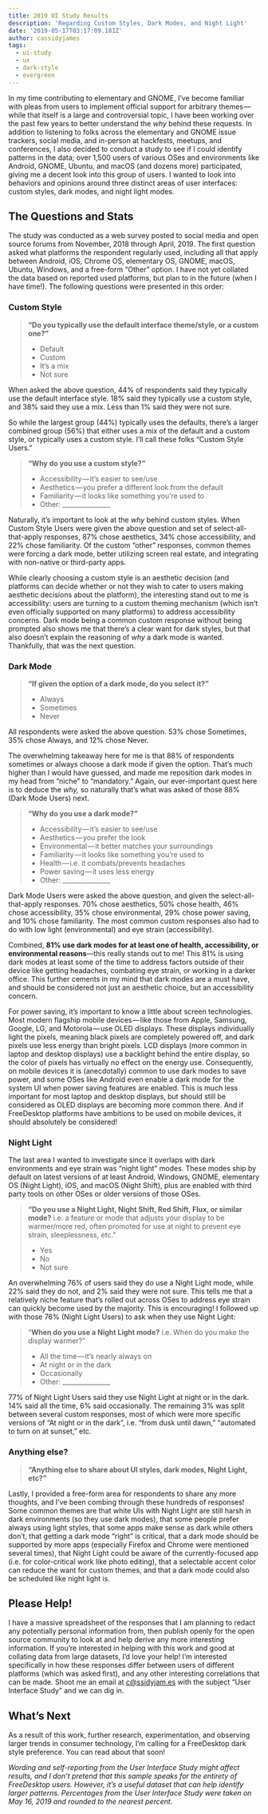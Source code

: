 ```yaml
---
title: 2019 UI Study Results
description: 'Regarding Custom Styles, Dark Modes, and Night Light'
date: '2019-05-17T03:17:09.181Z'
author: cassidyjames
tags:
  - ui-study
  - ux
  - dark-style
  - evergreen
---
```


In my time contributing to elementary and GNOME, I’ve become familiar with pleas from users to implement official support for arbitrary themes — while that itself is a large and controversial topic, I have been working over the past few years to better understand the _why_ behind these requests. In addition to listening to folks across the elementary and GNOME issue trackers, social media, and in-person at hackfests, meetups, and conferences, I also decided to conduct a study to see if I could identify patterns in the data; over 1,500 users of various OSes and environments like Android, GNOME, Ubuntu, and macOS (and dozens more) participated, giving me a decent look into this group of users. I wanted to look into behaviors and opinions around three distinct areas of user interfaces: custom styles, dark modes, and night light modes.

## The Questions and Stats

The study was conducted as a web survey posted to social media and open source forums from November, 2018 through April, 2019. The first question asked what platforms the respondent regularly used, including all that apply between Android, iOS, Chrome OS, elementary OS, GNOME, macOS, Ubuntu, Windows, and a free-form “Other” option. I have not yet collated the data based on reported used platforms, but plan to in the future (when I have time!). The following questions were presented in this order:

### Custom Style

> **“Do you typically use the default interface theme/style, or a custom one?”**
>
> - Default
> - Custom
> - It’s a mix
> - Not sure

When asked the above question, 44% of respondents said they typically use the default interface style. 18% said they typically use a custom style, and 38% said they use a mix. Less than 1% said they were not sure.

So while the largest group (44%) typically uses the defaults, there’s a larger combined group (56%) that either uses a mix of the default and a custom style, or typically uses a custom style. I’ll call these folks “Custom Style Users.”

> **“Why do you use a custom style?”**
>
> - Accessibility — it’s easier to see/use
> - Aesthetics — you prefer a different look from the default
> - Familiarity — it looks like something you’re used to
> - Other: \_\_\_\_\_\_\_\_\_\_\_\_\_\_\_

Naturally, it’s important to look at the _why_ behind custom styles. When Custom Style Users were given the above question and set of select-all-that-apply responses, 87% chose aesthetics, 34% chose accessibility, and 22% chose familiarity. Of the custom “other” responses, common themes were forcing a dark mode, better utilizing screen real estate, and integrating with non-native or third-party apps.

While clearly choosing a custom style is an aesthetic decision (and platforms can decide whether or not they wish to cater to users making aesthetic decisions about the platform), the interesting stand out to me is accessibility: users are turning to a custom theming mechanism (which isn’t even officially supported on many platforms) to address accessibility concerns. Dark mode being a common custom response without being prompted also shows me that there’s a clear want for dark styles, but that also doesn’t explain the reasoning of _why_ a dark mode is wanted. Thankfully, that was the next question.

### Dark Mode

> **“If given the option of a dark mode, do you select it?”**
>
> - Always
> - Sometimes
> - Never

All respondents were asked the above question. 53% chose Sometimes, 35% chose Always, and 12% chose Never.

The overwhelming takeaway here for me is that 88% of respondents sometimes or always choose a dark mode if given the option. That’s much higher than I would have guessed, and made me reposition dark modes in my head from “niche” to “mandatory.” Again, our ever-important quest here is to deduce the _why,_ so naturally that’s what was asked of those 88% (Dark Mode Users) next.

> **“Why do you use a dark mode?”**
>
> - Accessibility — it’s easier to see/use
> - Aesthetics — you prefer the look
> - Environmental — it better matches your surroundings
> - Familiarity — it looks like something you’re used to
> - Health — i.e. it combats/prevents headaches
> - Power saving — it uses less energy
> - Other: \_\_\_\_\_\_\_\_\_\_\_\_\_\_\_

Dark Mode Users were asked the above question, and given the select-all-that-apply responses. 70% chose aesthetics, 50% chose health, 46% chose accessibility, 35% chose environmental, 29% chose power saving, and 10% chose familiarity. The most common custom responses also had to do with low light (environmental) and eye strain (accessibility).

Combined, **81% use dark modes for at least one of health, accessibility, or environmental reasons**—this really stands out to me! This 81% is using dark modes at least some of the time to address factors outside of their device like getting headaches, combating eye strain, or working in a darker office. This further cements in my mind that dark modes are a must have, and should be considered not just an aesthetic choice, but an accessibility concern.

For power saving, it’s important to know a little about screen technologies. Most modern flagship mobile devices — like those from Apple, Samsung, Google, LG, and Motorola — use OLED displays. These displays individually light the pixels, meaning black pixels are completely powered off, and dark pixels use less energy than bright pixels. LCD displays (more common in laptop and desktop displays) use a backlight behind the entire display, so the color of pixels has virtually no effect on the energy use. Consequently, on mobile devices it is (anecdotally) common to use dark modes to save power, and some OSes like Android even enable a dark mode for the system UI when power saving features are enabled. This is much less important for most laptop and desktop displays, but should still be considered as OLED displays are becoming more common there. And if FreeDesktop platforms have ambitions to be used on mobile devices, it should absolutely be considered!

### Night Light

The last area I wanted to investigate since it overlaps with dark environments and eye strain was “night light” modes. These modes ship by default on latest versions of at least Android, Windows, GNOME, elementary OS (Night Light), iOS, and macOS (Night Shift), plus are enabled with third party tools on other OSes or older versions of those OSes.

> **“Do you use a Night Light, Night Shift, Red Shift, Flux, or similar mode?**
> i.e. a feature or mode that adjusts your display to be warmer/more red, often promoted for use at night to prevent eye strain, sleeplessness, etc.”
>
> - Yes
> - No
> - Not sure

An overwhelming 76% of users said they do use a Night Light mode, while 22% said they do not, and 2% said they were not sure. This tells me that a relatively niche feature that’s rolled out across OSes to address eye strain can quickly become used by the majority. This is encouraging! I followed up with those 76% (Night Light Users) to ask when they use Night Light:

> “**When do you use a Night Light mode?**
> i.e. When do you make the display warmer?”
>
> - All the time — it’s nearly always on
> - At night or in the dark
> - Occasionally
> - Other: \_\_\_\_\_\_\_\_\_\_\_\_\_\_\_

77% of Night Light Users said they use Night Light at night or in the dark. 14% said all the time, 6% said occasionally. The remaining 3% was split between several custom responses, most of which were more specific versions of “At night or in the dark”, i.e. “from dusk until dawn,” “automated to turn on at sunset,” etc.

### Anything else?

> **“Anything else to share about UI styles, dark modes, Night Light, etc?”**

Lastly, I provided a free-form area for respondents to share any more thoughts, and I’ve been combing through these hundreds of responses! Some common themes are that white UIs with Night Light are still harsh in dark environments (so they use dark modes), that some people prefer always using light styles, that some apps make sense as dark while others don’t, that getting a dark mode “right” is critical, that a dark mode should be supported by more apps (especially Firefox and Chrome were mentioned several times), that Night Light could be aware of the currently-focused app (i.e. for color-critical work like photo editing), that a selectable accent color can reduce the want for custom themes, and that a dark mode could also be scheduled like night light is.

## Please Help!

I have a massive spreadsheet of the responses that I am planning to redact any potentially personal information from, then publish openly for the open source community to look at and help derive any more interesting information. If you’re interested in helping with this work and good at collating data from large datasets, I’d love your help! I’m interested specifically in how these responses differ between users of different platforms (which was asked first), and any other interesting correlations that can be made. Shoot me an email at c@ssidyjam.es with the subject “User Interface Study” and we can dig in.

## What’s Next

As a result of this work, further research, experimentation, and observing larger trends in consumer technology, I’m calling for a FreeDesktop dark style preference. You can read about that soon!

_Wording and self-reporting from the User Interface Study might affect results, and I don’t pretend that this sample speaks for the entirety of FreeDesktop users. However, it’s a useful dataset that can help identify larger patterns. Percentages from the User Interface Study were taken on May 16, 2019 and rounded to the nearest percent._

